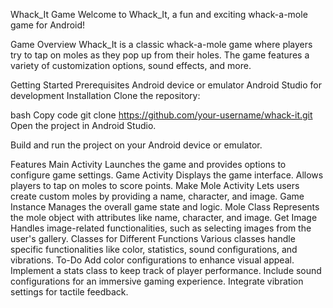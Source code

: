 Whack_It Game
Welcome to Whack_It, a fun and exciting whack-a-mole game for Android!

Game Overview
Whack_It is a classic whack-a-mole game where players try to tap on moles as they pop up from their holes. The game features a variety of customization options, sound effects, and more.

Getting Started
Prerequisites
Android device or emulator
Android Studio for development
Installation
Clone the repository:

bash
Copy code
git clone https://github.com/your-username/whack-it.git
Open the project in Android Studio.

Build and run the project on your Android device or emulator.

Features
Main Activity
Launches the game and provides options to configure game settings.
Game Activity
Displays the game interface.
Allows players to tap on moles to score points.
Make Mole Activity
Lets users create custom moles by providing a name, character, and image.
Game Instance
Manages the overall game state and logic.
Mole Class
Represents the mole object with attributes like name, character, and image.
Get Image
Handles image-related functionalities, such as selecting images from the user's gallery.
Classes for Different Functions
Various classes handle specific functionalities like color, statistics, sound configurations, and vibrations.
To-Do
Add color configurations to enhance visual appeal.
Implement a stats class to keep track of player performance.
Include sound configurations for an immersive gaming experience.
Integrate vibration settings for tactile feedback.
